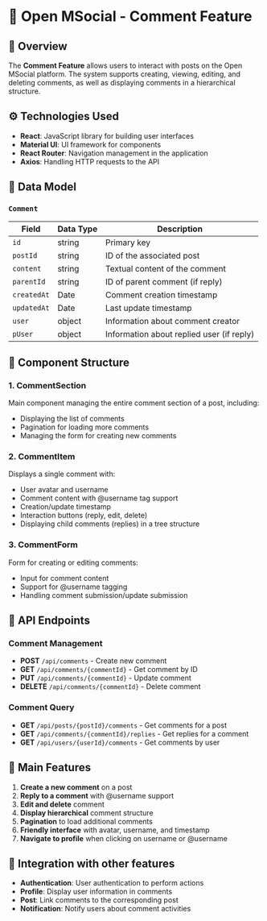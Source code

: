 # 💬 Open MSocial - Comment Feature

## 📌 Overview

The **Comment Feature** allows users to interact with posts on the Open MSocial platform. The system supports creating, viewing, editing, and deleting comments, as well as displaying comments in a hierarchical structure.

## ⚙️ Technologies Used

- **React**: JavaScript library for building user interfaces
- **Material UI**: UI framework for components
- **React Router**: Navigation management in the application
- **Axios**: Handling HTTP requests to the API

## 🧩 Data Model

### `Comment`
| Field         | Data Type    | Description                     |
|---------------|--------------|----------------------------------|
| `id`          | string       | Primary key                     |
| `postId`      | string       | ID of the associated post       |
| `content`     | string       | Textual content of the comment  |
| `parentId`    | string       | ID of parent comment (if reply) |
| `createdAt`   | Date         | Comment creation timestamp      |
| `updatedAt`   | Date         | Last update timestamp           |
| `user`        | object       | Information about comment creator |
| `pUser`       | object       | Information about replied user (if reply) |

## 🧩 Component Structure

### 1. CommentSection
Main component managing the entire comment section of a post, including:
- Displaying the list of comments
- Pagination for loading more comments
- Managing the form for creating new comments

### 2. CommentItem
Displays a single comment with:
- User avatar and username
- Comment content with @username tag support
- Creation/update timestamp
- Interaction buttons (reply, edit, delete)
- Displaying child comments (replies) in a tree structure

### 3. CommentForm
Form for creating or editing comments:
- Input for comment content
- Support for @username tagging
- Handling comment submission/update submission

## 📡 API Endpoints

### Comment Management
- **POST** `/api/comments` - Create new comment
- **GET** `/api/comments/{commentId}` - Get comment by ID
- **PUT** `/api/comments/{commentId}` - Update comment
- **DELETE** `/api/comments/{commentId}` - Delete comment

### Comment Query
- **GET** `/api/posts/{postId}/comments` - Get comments for a post
- **GET** `/api/comments/{commentId}/replies` - Get replies for a comment
- **GET** `/api/users/{userId}/comments` - Get comments by user

## 🚀 Main Features

1. **Create a new comment** on a post
2. **Reply to a comment** with @username support
3. **Edit and delete** comment
4. **Display hierarchical** comment structure
5. **Pagination** to load additional comments
6. **Friendly interface** with avatar, username, and timestamp
7. **Navigate to profile** when clicking on username or @username

## 🔄 Integration with other features

- **Authentication**: User authentication to perform actions
- **Profile**: Display user information in comments
- **Post**: Link comments to the corresponding post
- **Notification**: Notify users about comment activities